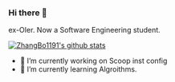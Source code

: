 ### Hi there 👋 

ex-OIer. Now a Software Engineering student. 

[![ZhangBo1191's github stats](https://github-readme-stats.vercel.app/api?username=ZhangBo1191)](https://github.com/anuraghazra/github-readme-stats)


- 🔭 I’m currently working on Scoop inst config
- 🌱 I’m currently learning Algroithms.
<!--
**ZhangBo1191/ZhangBo1191** is a ✨ _special_ ✨ repository because its `README.md` (this file) appears on your GitHub profile.

Here are some ideas to get you started:



- 👯 I’m looking to collaborate on ...
- 🤔 I’m looking for help with ...
- 💬 Ask me about ...
- 📫 How to reach me: ...
- 😄 Pronouns: ...
- ⚡ Fun fact: ...
-->
